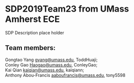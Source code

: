 # SDP2019Team23 from UMass Amherst ECE 
SDP Description place holder

## Team members:
Gongtao Yang <gyang@umass.edu>,    ToddHuaji;  
Conley Gao <Haogao@umass.edu>,   ConleyGao;  
Kai Qian <kaiqian@umass.edu>,  kaiqiann;  
Anthony Abou-Francis <aaboufrancis@umass.edu>, tony5598
